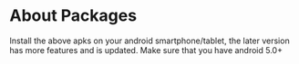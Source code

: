 # About Packages
Install the above apks on your android smartphone/tablet, the later version has more features and is updated.
Make sure that you have android 5.0+
